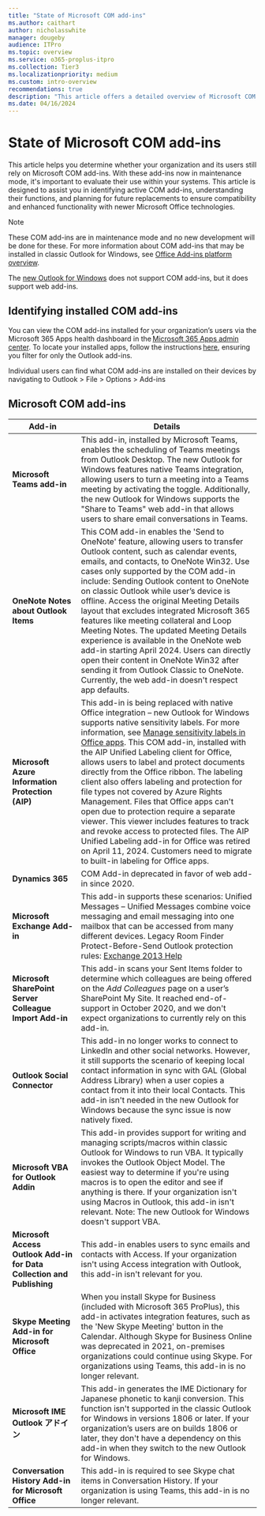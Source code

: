 ```yaml
---
title: "State of Microsoft COM add-ins"
ms.author: caithart
author: nicholasswhite
manager: dougeby
audience: ITPro
ms.topic: overview
ms.service: o365-proplus-itpro
ms.collection: Tier3
ms.localizationpriority: medium
ms.custom: intro-overview
recommendations: true
description: "This article offers a detailed overview of Microsoft COM add-ins in classic Outlook, detailing their functionality, limitations, and the transition to web add-ins in the new Outlook for Windows."
ms.date: 04/16/2024
---
```


# State of Microsoft COM add-ins

This article helps you determine whether your organization and its users still rely on Microsoft COM add-ins. With these add-ins now in maintenance mode, it's important to evaluate their use within your systems. This article is designed to assist you in identifying active COM add-ins, understanding their functions, and planning for future replacements to ensure compatibility and enhanced functionality with newer Microsoft Office technologies.

> [!NOTE]
> These COM add-ins are in maintenance mode and no new development will be done for these.
> For more information about COM add-ins that may be installed in classic Outlook for Windows, see [Office Add-ins platform overview](/office/dev/add-ins/overview/office-add-ins).
>
> The [new Outlook for Windows](https://support.microsoft.com/office/656bb8d9-5a60-49b2-a98b-ba7822bc7627) does not support COM add-ins, but it does support web add-ins.

## Identifying installed COM add-ins

You can view the COM add-ins installed for your organization’s users via the Microsoft 365 Apps health dashboard in the [Microsoft 365 Apps admin center](https://admin.microsoft.com). To locate your installed apps, follow the instructions [here](https://support.microsoft.com), ensuring you filter for only the Outlook add-ins.

Individual users can find what COM add-ins are installed on their devices by navigating to Outlook > File > Options > Add-ins

## Microsoft COM add-ins

| Add-in                                        | Details |
|-----------------------------------------------|---------|
| **Microsoft Teams add-in**                    | This add-in, installed by Microsoft Teams, enables the scheduling of Teams meetings from Outlook Desktop. The new Outlook for Windows features native Teams integration, allowing users to turn a meeting into a Teams meeting by activating the toggle. Additionally, the new Outlook for Windows supports the "Share to Teams" web add-in that allows users to share email conversations in Teams. |
| **OneNote Notes about Outlook Items**         | This COM add-in enables the 'Send to OneNote' feature, allowing users to transfer Outlook content, such as calendar events, emails, and contacts, to OneNote Win32. Use cases only supported by the COM add-in include: Sending Outlook content to OneNote on classic Outlook while user’s device is offline. Access the original Meeting Details layout that excludes integrated Microsoft 365 features like meeting collateral and Loop Meeting Notes. The updated Meeting Details experience is available in the OneNote web add-in starting April 2024. Users can directly open their content in OneNote Win32 after sending it from Outlook Classic to OneNote. Currently, the web add-in doesn't respect app defaults. |
| **Microsoft Azure Information Protection (AIP)** | This add-in is being replaced with native Office integration – new Outlook for Windows supports native sensitivity labels. For more information, see [Manage sensitivity labels in Office apps](https://support.microsoft.com). This COM add-in, installed with the AIP Unified Labeling client for Office, allows users to label and protect documents directly from the Office ribbon. The labeling client also offers labeling and protection for file types not covered by Azure Rights Management. Files that Office apps can't open due to protection require a separate viewer. This viewer includes features to track and revoke access to protected files. The AIP Unified Labeling add-in for Office was retired on April 11, 2024. Customers need to migrate to built-in labeling for Office apps. |
| **Dynamics 365**                              | COM Add-in deprecated in favor of web add-in since 2020. |
| **Microsoft Exchange Add-in**                 | This add-in supports these scenarios: Unified Messages – Unified Messages combine voice messaging and email messaging into one mailbox that can be accessed from many different devices. Legacy Room Finder Protect-Before-Send Outlook protection rules: [Exchange 2013 Help](https://techcommunity.microsoft.com) |
| **Microsoft SharePoint Server Colleague Import Add-in** | This add-in scans your Sent Items folder to determine which colleagues are being offered on the *Add Colleagues* page on a user’s SharePoint My Site. It reached end-of-support in October 2020, and we don't expect organizations to currently rely on this add-in. |
| **Outlook Social Connector**                  | This add-in no longer works to connect to LinkedIn and other social networks. However, it still supports the scenario of keeping local contact information in sync with GAL (Global Address Library) when a user copies a contact from it into their local Contacts. This add-in isn't needed in the new Outlook for Windows because the sync issue is now natively fixed. |
| **Microsoft VBA for Outlook Addin**           | This add-in provides support for writing and managing scripts/macros within classic Outlook for Windows to run VBA. It typically invokes the Outlook Object Model. The easiest way to determine if you're using macros is to open the editor and see if anything is there. If your organization isn't using Macros in Outlook, this add-in isn't relevant. Note: The new Outlook for Windows doesn't support VBA. |
| **Microsoft Access Outlook Add-in for Data Collection and Publishing** | This add-in enables users to sync emails and contacts with Access. If your organization isn't using Access integration with Outlook, this add-in isn't relevant for you. |
| **Skype Meeting Add-in for Microsoft Office** | When you install Skype for Business (included with Microsoft 365 ProPlus), this add-in activates integration features, such as the 'New Skype Meeting' button in the Calendar. Although Skype for Business Online was deprecated in 2021, on-premises organizations could continue using Skype. For organizations using Teams, this add-in is no longer relevant. |
| **Microsoft IME Outlook アドイン**              | This add-in generates the IME Dictionary for Japanese phonetic to kanji conversion. This function isn't supported in the classic Outlook for Windows in versions 1806 or later. If your organization’s users are on builds 1806 or later, they don't have a dependency on this add-in when they switch to the new Outlook for Windows. |
| **Conversation History Add-in for Microsoft Office** | This add-in is required to see Skype chat items in Conversation History. If your organization is using Teams, this add-in is no longer relevant. |

